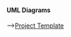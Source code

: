 #### UML Diagrams

-->[Project Template](https://drive.google.com/file/d/1HqRwRuMtFGcp1NP67E_OVBKLpmGwhTmZ/view)



